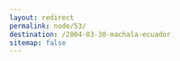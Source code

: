 ```yaml
---
layout: redirect
permalink: node/53/
destination: /2004-03-30-machala-ecuador
sitemap: false
---
```

